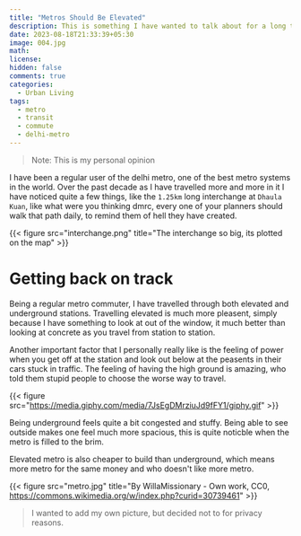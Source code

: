 ```yaml
---
title: "Metros Should Be Elevated"
description: This is something I have wanted to talk about for a long time.
date: 2023-08-18T21:33:39+05:30
image: 004.jpg
math: 
license: 
hidden: false
comments: true
categories:
  - Urban Living
tags:
  - metro
  - transit
  - commute
  - delhi-metro
---
```


> Note: This is my personal opinion

I have been a regular user of the delhi metro, one of the best metro systems in the world. Over the past decade as I have travelled more and more in it I have noticed quite a few things, like the `1.25km` long interchange at `Dhaula Kuan`, like what were you thinking dmrc, every one of your planners should walk that path daily, to remind them of hell they have created.

{{< figure src="interchange.png" title="The interchange so big, its plotted on the map" >}}

# Getting back on track

Being a regular metro commuter, I have travelled through both elevated and underground stations. Travelling elevated is much more pleasent, simply because I have something to look at out of the window, it much better than looking at concrete as you travel from station to station.


Another important factor that I personally really like is the feeling of power when you get off at the station and look out below at the peasents in their cars stuck in traffic. The feeling of having the high ground is amazing, who told them stupid people to choose the worse way to travel.

{{< figure src="https://media.giphy.com/media/7JsEgDMrziuJd9fFY1/giphy.gif" >}}

Being underground feels quite a bit congested and stuffy. Being able to see outside makes one feel much more spacious, this is quite noticble when the metro is filled to the brim.

Elevated metro is also cheaper to build than underground, which means more metro for the same money and who doesn't like more metro.

{{< figure src="metro.jpg" title="By WillaMissionary - Own work, CC0, https://commons.wikimedia.org/w/index.php?curid=30739461" >}}

> I wanted to add my own picture, but decided not to for privacy reasons.